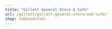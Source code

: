```yaml
---
title: "Gillett General Store & Cafe"
url: /gillett/gillett-general-store-und-cafe/
shop: Lebensmittel
---
```

